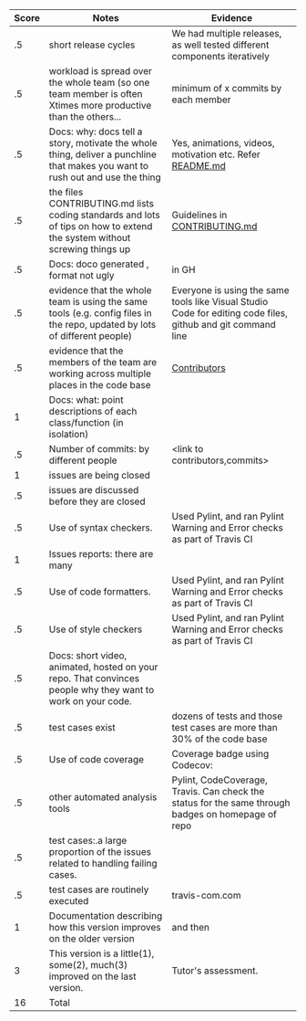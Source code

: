 |Score|Notes| Evidence|
|-|-----|---------|
|.5| short release cycles|We had multiple releases, as well tested different components iteratively|
|.5| workload is spread over the whole team (so one team member is often Xtimes more productive than the others...|minimum of x commits by each member|
|.5|Docs: why: docs tell a story, motivate the whole thing, deliver a punchline that makes you want to rush out and use the thing |Yes, animations, videos, motivation etc. Refer [README.md](https://github.com/usmanwardag/auto_anki#readme)|
|.5|the files CONTRIBUTING.md lists coding standards and lots of tips on how to extend the system without screwing things up  |Guidelines in [CONTRIBUTING.md](https://github.com/usmanwardag/auto_anki/blob/main/CONTRIBUTING.md)|
|.5|Docs: doco generated , format not ugly  | in GH<todo>|
|.5|evidence that the whole team is using the same tools (e.g. config files in the repo, updated by lots of different people) | Everyone is using the same tools like Visual Studio Code for editing code files, github and git command line|
|.5|evidence that the members of the team are working across multiple places in the code base |[Contributors](https://github.com/usmanwardag/auto_anki/graphs/contributors)|
|1|Docs: what: point descriptions of each class/function (in isolation)  |<todo><html functions> |
|.5|Number of commits: by different people  |<link to contributors,commits>|
|1|issues are being closed |<link to closed issues>|
|.5|issues are discussed before they are closed | <closed issues comments>|
|.5|Use of syntax checkers. | Used Pylint, and ran Pylint Warning and Error checks as part of Travis CI|
|1|Issues reports: there are many  |<link to issues in repo>|
|.5|Use of code formatters. | Used Pylint, and ran Pylint Warning and Error checks as part of Travis CI|
|.5|Use of style checkers | Used Pylint, and ran Pylint Warning and Error checks as part of Travis CI|
|.5|Docs: short video, animated, hosted on your repo. That convinces people why they want to work on your code. |<todo in readme> |
|.5|test cases exist  | dozens of tests and those test cases are more than 30% of the code base|
|.5|Use of code coverage  | Coverage badge using Codecov: <update link later>|
|.5|other automated analysis tools  | Pylint, CodeCoverage, Travis. Can check the status for the same through badges on homepage of repo<add link>|
|.5|test cases:.a large proportion of the issues related to handling failing cases. | <todo>|
|.5|test cases are routinely executed | travis-com.com|
|1|Documentation describing how this version improves on the older version| <add file> and then <addlink>
|3|This version is a little(1), some(2), much(3) improved on the last version.|Tutor's assessment.| 
|16| Total|
